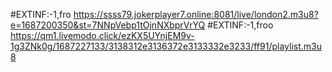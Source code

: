 #EXTINF:-1,fro
https://ssss79.jokerplayer7.online:8081/live/london2.m3u8?e=1687200350&st=7NNpVebp1tOjnNXbprVrYQ
#EXTINF:-1,froo
https://qm1.livemodo.click/ezKX5UYnjEM9v-1g3ZNk0g/1687227133/3138312e3136372e3133332e3233/ff91/playlist.m3u8
